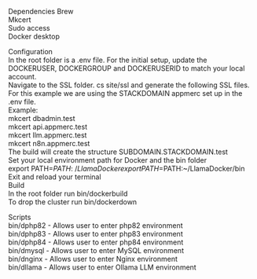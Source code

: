 Dependencies
  Brew  
  Mkcert  
  Sudo access  
  Docker desktop  

Configuration  
  In the root folder is a .env file. For the initial setup, update the DOCKERUSER, DOCKERGROUP and DOCKERUSERID to match your local account.  
  Navigate to the SSL folder. cs site/ssl and generate the following SSL files. For this example we are using the STACKDOMAIN appmerc set up in the .env file.  
  Example:  
    mkcert dbadmin.test  
    mkcert api.appmerc.test  
    mkcert llm.appmerc.test  
    mkcert n8n.appmerc.test  
  The build will create the structure SUBDOMAIN.STACKDOMAIN.test  
  Set your local environment path for Docker and the bin folder  
  export PATH=$PATH:~/LlamaDocker  
  export PATH=$PATH:~/LlamaDocker/bin  
  Exit and reload your terminal  
Build  
  In the root folder run bin/dockerbuild  
  To drop the cluster run bin/dockerdown  
    
Scripts  
  bin/dphp82 - Allows user to enter php82 environment  
  bin/dphp83 - Allows user to enter php83 environment  
  bin/dphp84 - Allows user to enter php84 environment  
  bin/dmysql - Allows user to enter MySQL environment  
  bin/dnginx - Allows user to enter Nginx environment  
  bin/dllama - Allows user to enter Ollama LLM environment   
